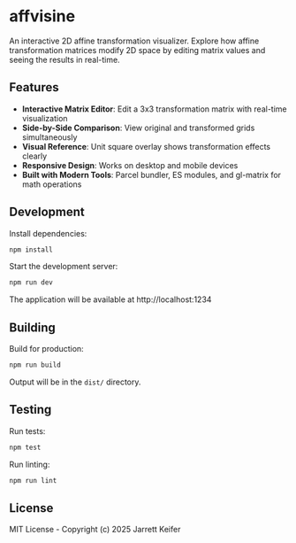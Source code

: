 # affvisine

An interactive 2D affine transformation visualizer. Explore how affine transformation matrices modify 2D space by editing matrix values and seeing the results in real-time.

## Features

- **Interactive Matrix Editor**: Edit a 3x3 transformation matrix with real-time visualization
- **Side-by-Side Comparison**: View original and transformed grids simultaneously
- **Visual Reference**: Unit square overlay shows transformation effects clearly
- **Responsive Design**: Works on desktop and mobile devices
- **Built with Modern Tools**: Parcel bundler, ES modules, and gl-matrix for math operations

## Development

Install dependencies:

```bash
npm install
```

Start the development server:

```bash
npm run dev
```

The application will be available at http://localhost:1234

## Building

Build for production:

```bash
npm run build
```

Output will be in the `dist/` directory.

## Testing

Run tests:

```bash
npm test
```

Run linting:

```bash
npm run lint
```

## License

MIT License - Copyright (c) 2025 Jarrett Keifer
